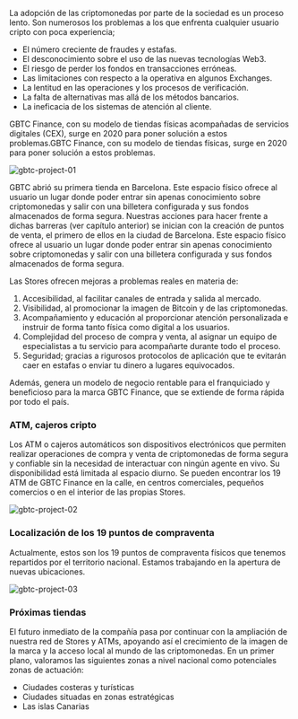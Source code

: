 La adopción de las criptomonedas por parte de la sociedad es un proceso lento. Son numerosos los problemas a los que enfrenta cualquier usuario cripto con poca experiencia;

- El número creciente de fraudes y estafas.
- El desconocimiento sobre el uso de las nuevas tecnologías Web3.
- El riesgo de perder los fondos en transacciones erróneas.
- Las limitaciones con respecto a la operativa en algunos Exchanges.
- La lentitud en las operaciones y los procesos de verificación.
- La falta de alternativas mas allá de los métodos bancarios.
- La ineficacia de los sistemas de atención al cliente.

GBTC Finance, con su modelo de tiendas físicas acompañadas de servicios digitales (CEX), surge en 2020 para poner solución a estos problemas.GBTC Finance, con su modelo de tiendas físicas, surge en 2020 para poner solución a estos problemas.

![gbtc-project-01](https://d1ddeojt5lrj1t.cloudfront.net/launchpads/gbtc/gbtc-project-01.png)

GBTC abrió su primera tienda en Barcelona. Este espacio físico ofrece al usuario un lugar donde poder entrar sin apenas conocimiento sobre criptomonedas y salir con una billetera configurada y sus fondos almacenados de forma segura. Nuestras acciones para hacer frente a dichas barreras (ver capítulo anterior) se inician con la creación de puntos de venta, el primero de ellos en la ciudad de Barcelona. Este espacio físico ofrece al usuario un lugar donde poder entrar sin apenas conocimiento sobre criptomonedas y salir con una billetera configurada y sus fondos almacenados de forma segura.

Las Stores ofrecen mejoras a problemas reales en materia de:

1. Accesibilidad, al facilitar canales de entrada y salida al mercado.
2. Visibilidad, al promocionar la imagen de Bitcoin y de las criptomonedas.
3. Acompañamiento y educación al proporcionar atención personalizada e instruir de forma tanto física como digital a los usuarios.
4. Complejidad del proceso de compra y venta, al asignar un equipo de especialistas a tu servicio para acompañarte durante todo el proceso.
5. Seguridad; gracias a rigurosos protocolos de aplicación que te evitarán caer en estafas o enviar tu dinero a lugares equivocados.

Además, genera un modelo de negocio rentable para el franquiciado y beneficioso para la marca GBTC Finance, que se extiende de forma rápida por todo el país.

### ATM, cajeros cripto

Los ATM o cajeros automáticos son dispositivos electrónicos que permiten realizar operaciones de compra y venta de criptomonedas de forma segura y confiable sin la necesidad de interactuar con ningún agente en vivo. Su disponibilidad está limitada al espacio diurno.
Se pueden encontrar los 19 ATM de GBTC Finance en la calle, en centros comerciales, pequeños comercios o en el interior de las propias Stores.

![gbtc-project-02](https://d1ddeojt5lrj1t.cloudfront.net/launchpads/gbtc/gbtc-project-02.jpg)

### Localización de los 19 puntos de compraventa

Actualmente, estos son los 19 puntos de compraventa físicos que tenemos repartidos por el territorio nacional. Estamos trabajando en la apertura de nuevas ubicaciones.

![gbtc-project-03](https://d1ddeojt5lrj1t.cloudfront.net/launchpads/gbtc/gbtc-project-03.png)

### Próximas tiendas

El futuro inmediato de la compañía pasa por continuar con la ampliación de nuestra red de Stores y ATMs, apoyando así el crecimiento de la imagen de la marca y la acceso local al mundo de las criptomonedas.
En un primer plano, valoramos las siguientes zonas a nivel nacional como potenciales zonas de actuación:

- Ciudades costeras y turísticas
- Ciudades situadas en zonas estratégicas
- Las islas Canarias
